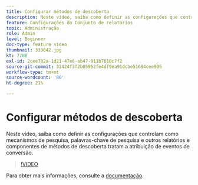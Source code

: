 ```yaml
---
title: Configurar métodos de descoberta
description: Neste vídeo, saiba como definir as configurações que controlam como mecanismos de pesquisa, palavras-chave de pesquisa e outros relatórios e componentes de métodos de descoberta tratam a atribuição de eventos de conversão.
feature: Configurações do Conjunto de relatórios
topic: Administração
role: Admin
level: Beginner
doc-type: feature video
thumbnail: 333042.jpg
kt: 7708
exl-id: 2cee782a-1d21-47e6-ab47-911b7610c7f2
source-git-commit: 32424f3f2b05952fe4df9ea91dcbe51684cee905
workflow-type: tm+mt
source-wordcount: '80'
ht-degree: 21%

---
```


# Configurar métodos de descoberta

Neste vídeo, saiba como definir as configurações que controlam como mecanismos de pesquisa, palavras-chave de pesquisa e outros relatórios e componentes de métodos de descoberta tratam a atribuição de eventos de conversão.

>[!VIDEO](https://video.tv.adobe.com/v/333042/?quality=12&learn=on)

Para obter mais informações, consulte a [documentação](https://experienceleague.adobe.com/docs/analytics/admin/admin-tools/finding-methods.html).
